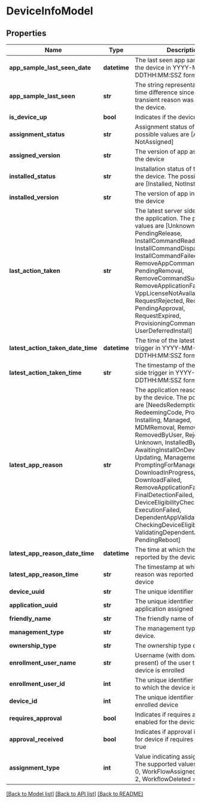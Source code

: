 # DeviceInfoModel

## Properties
Name | Type | Description | Notes
------------ | ------------- | ------------- | -------------
**app_sample_last_seen_date** | **datetime** | The last seen app sample time for the device in YYYY-MM-DDTHH:MM:SSZ format. | [optional] 
**app_sample_last_seen** | **str** | The string representation of the time difference since the latest transient reason was reported by the device. | [optional] 
**is_device_up** | **bool** | Indicates if the device is active. | [optional] 
**assignment_status** | **str** | Assignment status of the app. The possible values are [Assigned, NotAssigned] | [optional] 
**assigned_version** | **str** | The version of app assigned to the device | [optional] 
**installed_status** | **str** | Installation status of the app on the device. The possible values are [Installed, NotInstalled] | [optional] 
**installed_version** | **str** | The version of app installed on the device | [optional] 
**last_action_taken** | **str** | The latest server side trigger for the application. The possible values are [Unknown, PendingRelease, InstallCommandReadyForDevice, InstallCommandDispatched, InstallCommandFailed, RemoveAppCommandInHeldState, PendingRemoval, RemoveCommandSuccessful, RemoveApplicationFailed, VppLicenseNotAvailable, RequestRejected, RequestError, PendingApproval, RequestExpired, ProvisioningCommandDeleted, UserDeferredInstall] | [optional] 
**latest_action_taken_date_time** | **datetime** | The time of the latest server side trigger in YYYY-MM-DDTHH:MM:SSZ format. | [optional] 
**latest_action_taken_time** | **str** | The timestamp of the latest server side trigger in YYYY-MM-DDTHH:MM:SSZ format. | [optional] 
**latest_app_reason** | **str** | The application reason reported by the device. The possible values are [NeedsRedemption, RedeemingCode, Prompting, Installing, Managed, MDMRemoval, RemovedByEmm, RemovedByUser, Rejected, Failed, Unknown, InstalledByUser, AwaitingInstallOnDevice, Updating, ManagementRejected, PromptingForManagement, DownloadInProgress, DownloadFailed, RemoveApplicationFailed, FinalDetectionFailed, DeviceEligibilityCheckFailed, ExecutionFailed, DependentAppValidationFailed, CheckingDeviceEligibility, ValidatingDependentApps, PendingReboot] | [optional] 
**latest_app_reason_date_time** | **datetime** | The time at which the reason was reported by the device | [optional] 
**latest_app_reason_time** | **str** | The timestamp at which the reason was reported by the device | [optional] 
**device_uuid** | **str** | The unique identifier of the device | [optional] 
**application_uuid** | **str** | The unique identifier of the application assigned to the device | [optional] 
**friendly_name** | **str** | The friendly name of the device | [optional] 
**management_type** | **str** | The management type of the device. | [optional] 
**ownership_type** | **str** | The ownership type of the device | [optional] 
**enrollment_user_name** | **str** | Username (with domain if present) of the user to which the device is enrolled | [optional] 
**enrollment_user_id** | **int** | The unique identifier of the user to which the device is enrolled | [optional] 
**device_id** | **int** | The unique identifier of the enrolled device | [optional] 
**requires_approval** | **bool** | Indicates if requires approval is enabled for the device | [optional] 
**approval_received** | **bool** | Indicates if approval is received for device if requires approval is true | [optional] 
**assignment_type** | **int** | Value indicating assignment type. The supported values- Default &#x3D; 0, WorkFlowAssigned &#x3D; 1, Both &#x3D; 2, WorkflowDeleted &#x3D; 3 | [optional] 

[[Back to Model list]](../README.md#documentation-for-models) [[Back to API list]](../README.md#documentation-for-api-endpoints) [[Back to README]](../README.md)


